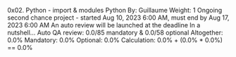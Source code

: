 0x02. Python - import & modules
Python
 By: Guillaume
 Weight: 1
 Ongoing second chance project - started Aug 10, 2023 6:00 AM, must end by Aug 17, 2023 6:00 AM
 An auto review will be launched at the deadline
In a nutshell…
Auto QA review: 0.0/85 mandatory & 0.0/58 optional
Altogether:  0.0%
Mandatory: 0.0%
Optional: 0.0%
Calculation:  0.0% + (0.0% * 0.0%)  == 0.0%
